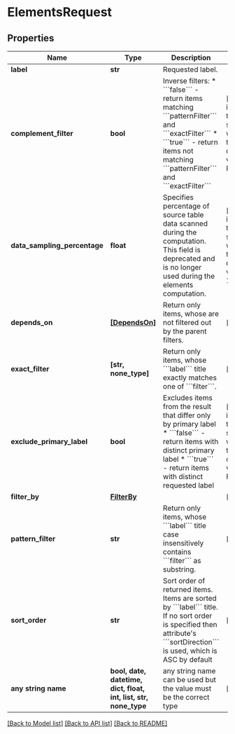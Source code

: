 # ElementsRequest


## Properties
Name | Type | Description | Notes
------------ | ------------- | ------------- | -------------
**label** | **str** | Requested label. | 
**complement_filter** | **bool** | Inverse filters: * &#x60;&#x60;&#x60;false&#x60;&#x60;&#x60; - return items matching &#x60;&#x60;&#x60;patternFilter&#x60;&#x60;&#x60; and &#x60;&#x60;&#x60;exactFilter&#x60;&#x60;&#x60; * &#x60;&#x60;&#x60;true&#x60;&#x60;&#x60; - return items not matching &#x60;&#x60;&#x60;patternFilter&#x60;&#x60;&#x60; and &#x60;&#x60;&#x60;exactFilter&#x60;&#x60;&#x60; | [optional]  if omitted the server will use the default value of False
**data_sampling_percentage** | **float** | Specifies percentage of source table data scanned during the computation. This field is deprecated and is no longer used during the elements computation. | [optional]  if omitted the server will use the default value of 100.0
**depends_on** | [**[DependsOn]**](DependsOn.md) | Return only items, whose are not filtered out by the parent filters. | [optional] 
**exact_filter** | **[str, none_type]** | Return only items, whose &#x60;&#x60;&#x60;label&#x60;&#x60;&#x60; title exactly matches one of &#x60;&#x60;&#x60;filter&#x60;&#x60;&#x60;. | [optional] 
**exclude_primary_label** | **bool** | Excludes items from the result that differ only by primary label * &#x60;&#x60;&#x60;false&#x60;&#x60;&#x60; - return items with distinct primary label * &#x60;&#x60;&#x60;true&#x60;&#x60;&#x60; - return items with distinct requested label | [optional]  if omitted the server will use the default value of False
**filter_by** | [**FilterBy**](FilterBy.md) |  | [optional] 
**pattern_filter** | **str** | Return only items, whose &#x60;&#x60;&#x60;label&#x60;&#x60;&#x60; title case insensitively contains &#x60;&#x60;&#x60;filter&#x60;&#x60;&#x60; as substring. | [optional] 
**sort_order** | **str** | Sort order of returned items. Items are sorted by &#x60;&#x60;&#x60;label&#x60;&#x60;&#x60; title. If no sort order is specified then attribute&#39;s &#x60;&#x60;&#x60;sortDirection&#x60;&#x60;&#x60; is used, which is ASC by default | [optional] 
**any string name** | **bool, date, datetime, dict, float, int, list, str, none_type** | any string name can be used but the value must be the correct type | [optional]

[[Back to Model list]](../README.md#documentation-for-models) [[Back to API list]](../README.md#documentation-for-api-endpoints) [[Back to README]](../README.md)


